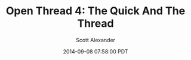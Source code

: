 ---
layout: podcast
title: "Open Thread 4: The Quick And The Thread"
author: Scott Alexander
description: https://slatestarcodex.com/2014/09/08/open-thread-4-the-quick-and-the-thread/
date: 2014-09-08 07:58:00 PDT
length: 360891
duration: 90
guid: open-thread-4-the-quick-and-the-thread
---